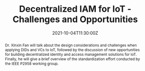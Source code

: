 ---
title: Decentralized IAM for IoT - Challenges and Opportunities 

event: Vienna Digital Identity Meetup
event_url: https://www.meetup.com/Vienna-Digital-Identity-Meetup/events/281030179/

location: Virtual

summary: A talk about challenges and opportunites for developing a decentralized IAM for IoT 
abstract: Dr. Xinxin Fan will talk about the design considerations and challenges when applying DIDs and VCs to IoT, followed by the discussion of new opportunities for building decentralized identity and access management solutions for IoT. Finally, he will give a brief overview of the standardization effort conducted by the IEEE P2958 working group. 

# Talk start and end times.
#   End time can optionally be hidden by prefixing the line with `#`.
date: "2021-10-04T11:30:00Z"
#date_end: "2030-06-01T15:00:00Z"
all_day: false

#authors: []
#tags: []

# Is this a featured talk? (true/false)
featured: false

links:
- icon: twitter
  icon_pack: fab
  name: Follow
  url: https://twitter.com/cryptoxfan
url_code: ""
url_pdf: ""
url_slides: "uploads/VDIM2021.pdf"
url_video: https://youtu.be/8pyrhUdQe1E
---